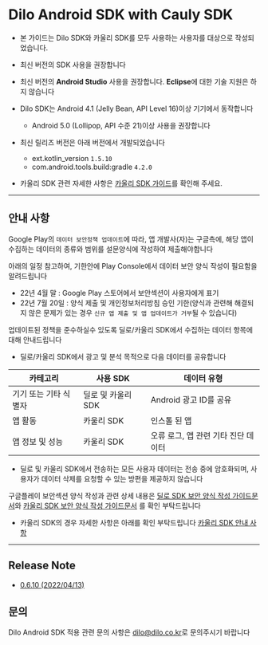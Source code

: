 # Dilo Android SDK with Cauly SDK

* 본 가이드는 Dilo SDK와 카울리 SDK를 모두 사용하는 사용자를 대상으로 작성되었습니다.

* 최신 버전의 SDK 사용을 권장합니다

* 최신 버전의 **Android Studio** 사용을 권장합니다. **Eclipse**에 대한 기술 지원은 하지 않습니다

* Dilo SDK는 Android 4.1 (Jelly Bean, API Level 16)이상 기기에서 동작합니다
  - Android 5.0 (Lollipop, API 수준 21)이상 사용을 권장합니다

* 최신 릴리즈 버전은 아래 버전에서 개발되었습니다
  - ext.kotlin_version `1.5.10`
  - com.android.tools.build:gradle `4.2.0`

* 카울리 SDK 관련 자세한 사항은 [카울리 SDK 가이드](https://github.com/cauly/Android-SDK)를 확인해 주세요.


---

## 안내 사항

Google Play의 `데이터 보안정책 업데이트`에 따라, 앱 개발사(자)는 구글측에, 해당 앱이 수집하는 데이터의 종류와 범위를 설문양식에 작성하여 제출해야합니다

아래의 일정 참고하여, 기한안에 Play Console에서 데이터 보안 양식 작성이 필요함을 알려드립니다
* 22년 4월 말 : Google Play 스토어에서 보안섹션이 사용자에게 표기
* 22년 7월 20일 : 양식 제출 및 개인정보처리방침 승인 기한(양식과 관련해 해결되지 않은 문제가 있는 경우 `신규 앱 제출 및 앱 업데이트가 거부`될 수 있습니다)

업데이트된 정책을 준수하실수 있도록 딜로/카울리 SDK에서 수집하는 데이터 항목에 대해 안내드립니다
* 딜로/카울리 SDK에서 광고 및 분석 목적으로 다음 데이터를 공유합니다

| 카테고리 | 사용 SDK | 데이터 유형 |
|---|---|---|
| 기기 또는 기타 식별자 | 딜로 및 카울리 SDK | Android 광고 ID를 공유 |
| 앱 활동 | 카울리 SDK | 인스톨 된 앱 |
| 앱 정보 및 성능 | 카울리 SDK | 오류 로그, 앱 관련 기타 진단 데이터 |

* 딜로 및 카울리 SDK에서 전송하는 모든 사용자 데이터는 전송 중에 암호화되며, 사용자가 데이터 삭제를 요청할 수 있는 방편을 제공하지 않습니다

구글플레이 보안섹션 양식 작성과 관련 상세 내용은 [딜로 SDK 보안 양식 작성 가이드문서](https://github.com/dilogithub/android-sdk/files/8559212/default.pdf)와 [카울리 SDK 보안 양식 작성 가이드문서](https://github.com/cauly/Android-SDK/blob/master/GooglePlay_%E1%84%87%E1%85%A9%E1%84%8B%E1%85%A1%E1%86%AB%E1%84%89%E1%85%A6%E1%86%A8%E1%84%89%E1%85%A7%E1%86%AB_%E1%84%8B%E1%85%A3%E1%86%BC%E1%84%89%E1%85%B5%E1%86%A8_%E1%84%8C%E1%85%A1%E1%86%A8%E1%84%89%E1%85%A5%E1%86%BC_%E1%84%80%E1%85%A1%E1%84%8B%E1%85%B5%E1%84%83%E1%85%B3.pdf) 를 확인 부탁드립니다

* 카울리 SDK의 경우 자세한 사항은 아래를 확인 부탁드립니다
[카울리 SDK 안내 사항](https://github.com/cauly/Android-SDK#%EC%95%88%EB%82%B4%EC%82%AC%ED%95%AD)


---

## Release Note

* [0.6.10 (2022/04/13)](https://dilogithub.github.io/android/0.6.10-with-cauly.html)

## 문의

Dilo Android SDK 적용 관련 문의 사항은 [dilo@dilo.co.kr](dilo@dilo.co.kr)로 문의주시기 바랍니다
